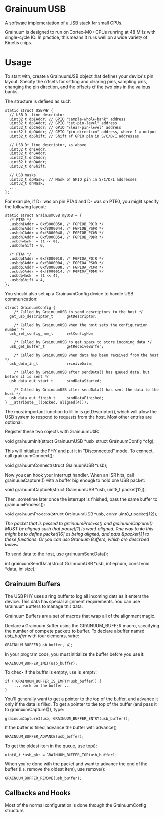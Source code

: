Grainuum USB
============

A software implementation of a USB stack for small CPUs.

Grainuum is designed to run on Cortex-M0+ CPUs running at 48 MHz with
single-cycle IO.  In practice, this means it runs well on a wide variety
of Kinetis chips.


Usage
=======

To start with, create a GrainuumUSB object that defines your device's pin layout.
Specify the offsets for setting and clearing pins, sampling pins, changing the
pin direction, and the offsets of the two pins in the various banks.

The structure is defined as such:

    static struct USBPHY {
      // USB D- line descriptor 
      uint32_t dpIAddr; // GPIO "sample-whole-bank" address
      uint32_t dpSAddr; // GPIO "set-pin-level" address
      uint32_t dpCAddr; // GPIO "clear-pin-level" address
      uint32_t dpDAddr; // GPIO "pin-direction" address, where 1 = output
      uint32_t dpShift; // Shift of GPIO pin in S/C/D/I addresses
      
      // USB D+ line descriptor, as above
      uint32_t dnIAddr;
      uint32_t dnSAddr;
      uint32_t dnCAddr;
      uint32_t dnDAddr;
      uint32_t dnShift;
      
      // USB masks
      uint32_t dpMask;  // Mask of GPIO pin in S/C/D/I addresses
      uint32_t dnMask;
      ...
    };


For example, if D+ was on pin PTA4 and D- was on PTB0, you might specify the
following layout:

    static struct GrainuumUSB myUSB = {
      /* PTB0 */
      .usbdnIAddr = 0xf8000050, /* FGPIOB_PDIR */
      .usbdnSAddr = 0xf8000044, /* FGPIOB_PSOR */
      .usbdnCAddr = 0xf8000048, /* FGPIOB_PCOR */
      .usbdnDAddr = 0xf8000054, /* FGPIOB_PDDR */
      .usbdnMask  = (1 << 0),
      .usbdnShift = 0,
      
      /* PTA4 */
      .usbdpIAddr = 0xf8000010, /* FGPIOA_PDIR */
      .usbdpSAddr = 0xf8000004, /* FGPIOA_PSOR */
      .usbdpCAddr = 0xf8000008, /* FGPIOA_PCOR */
      .usbdpDAddr = 0xf8000014, /* FGPIOA_PDDR */
      .usbdpMask  = (1 << 4),
      .usbdpShift = 4,
    };

You should also set up a GrainuumConfig device to handle USB communication:

    struct GrainuumConfig {
        /* Called by GrainuumUSB to send descriptors to the host */
      get_usb_descriptor_t      getDescriptor;

        /* Called by GrainuumUSB when the host sets the configuration number */
      usb_set_config_num_t      setConfigNum;

        /* Called by GrainuumUSB to get space to store incoming data */
      usb_get_buffer_t          getReceiveBuffer;

        /* Called by GrainuumUSB when data has been received from the host */
      usb_data_in_t             receiveData;
      
        /* Called by GrainuumUSB after sendData() has queued data, but before it is sent */
      usb_data_out_start_t      sendDataStarted;

        /* Called by GrainuumUSB after sendData() has sent the data to the host */
      usb_data_out_finish_t     sendDataFinished;
    } __attribute__((packed, aligned(4)));

The most important function to fill in is getDescriptor(), which will
allow the USB system to respond to requests from the host.  Most other
entries are optional.

Register these two objects with GrainuumUSB:

  void grainuumInit(struct GrainuumUSB *usb, struct GrainuumConfig *cfg);

This will initialize the PHY and put it in "Disconnected" mode.  To connect, call grainuumConnect();

  void grainuumConnect(struct GrainuumUSB *usb);

Now you can hook your interrupt handler.  When an ISR hits, call grainuumCaptureI()
with a buffer big enough to hold one USB packet:

  void grainuumCaptureI(struct GrainuumUSB *usb, uint8_t packet[12]);

Then, sometime later once the interrupt is finished, pass the same buffer to grainuumProcess():

  void grainuumProcess(struct GrainuumUSB *usb,
                       const uint8_t packet[12]);

*The packet that is passed to grainuumProcess() and grainuumCaptureI() MUST be aligned
such that packet[1] is word-aligned.  One way to do this might be to define packet[16]
as being aligned, and pass &packet[3] to these functions.  Or you can use Granuum Buffers,
which are described below.*

To send data to the host, use grainuumSendData():

  int grainuumSendData(struct GrainuumUSB *usb, int epnum, const void *data, int size);


Grainuum Buffers
----------------

The USB PHY uses a ring buffer to log all incoming data as it enters
the device.  This data has special alignment requirements.  You can use
Grainuum Buffers to manage this data.

Grainuum Buffers are a set of macros that wrap all of the alignment
magic.

Declare a Grainuum Buffer using the GRAINUUM_BUFFER macro, specifying the
number of complete packets to buffer.  To declare a buffer named
*usb_buffer* with four elements, write:

    GRAINUUM_BUFFER(usb_buffer, 4);

In your program code, you must initialize the buffer before you use it:

    GRAINUUM_BUFFER_INIT(usb_buffer);

To check if the buffer is empty, use is_empty:

    if (!GRAINUUM_BUFFER_IS_EMPTY(usb_buffer)) {
        ... work on the buffer ...
    }

You'll generally want to get a pointer to the top of the buffer,
and advance it only if the data is filled.  To get a pointer
to the top of the buffer (and pass it to grainuumCaptureI()), type:

    grainuumCaptureI(usb, GRAINUUM_BUFFER_ENTRY(usb_buffer));

If the buffer is filled, advance the buffer with advance():

    GRAINUUM_BUFFER_ADVANCE(usb_buffer);

To get the oldest item in the queue, use top():

    uint8_t *usb_pkt = GRAINUUM_BUFFER_TOP(usb_buffer);

When you're done with the packet and want to advance tne end
of the buffer (i.e. remove the oldest item), use remove():

    GRAINUUM_BUFFER_REMOVE(usb_buffer);

Callbacks and Hooks
-------------------

Most of the normal configuration is done through the GrainuumConfig structure.